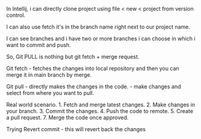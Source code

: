 In Intellij, i can directly clone project using file < new < project from version control.

I can also use fetch it's in the branch name right next to our project name.

I can see branches and i have two or more branches i can choose in which i want to commit and push.

So, Git PULL is nothing but git fetch + merge request.

Git fetch - fetches the changes into local repository and then you can merge it in main branch by merge.

Git pull - directly makes the changes in the code.
         - make changes and select from where you want to pull.

Real world scenario.
    1. Fetch and merge latest changes.
    2. Make changes in your branch.
    3. Commit the changes.
    4. Push the code to remote.
    5. Create a pull request.
    7. Merge the code once approved.

Trying Revert commit - this will revert back the changes